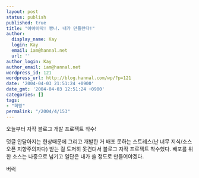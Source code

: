 ```yaml
---
layout: post
status: publish
published: true
title: "아아아악! 짱나. 내가 만들란다!"
author:
  display_name: Kay
  login: Kay
  email: iam@hannal.net
  url: ''
author_login: Kay
author_email: iam@hannal.net
wordpress_id: 121
wordpress_url: http://blog.hannal.com/wp/?p=121
date: '2004-04-03 21:51:24 +0900'
date_gmt: '2004-04-03 12:51:24 +0900'
categories: []
tags:
- "희망"
permalink: "/2004/4/153"
---
```

<p>오늘부터 자작 블로그 개발 프로젝트 착수!</p>
<p>덧글 안달아지는 현상때문에 그리고 개발한 거 배포 못하는 스트레스(난 너무 지식/소스 오픈 지향주의자다) 받는 걸 도저히 못견뎌서 블로그 자작 프로젝트 착수했다. 배포를 위한 소스는 나중으로 넘기고 일단은 내가 쓸 정도로 만들어야겠다.</p>
<p>버럭</p>
